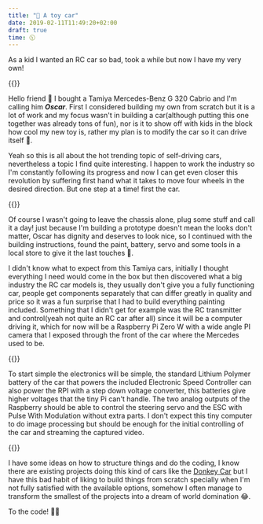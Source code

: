 ```yaml
---
title: "🚗 A toy car"
date: 2019-02-11T11:49:20+02:00
draft: true
time: 🕦
---
```


As a kid I wanted an RC car so bad, took a while but now I have my very own!

<!--more-->
{{<pic oscar_chasis>}}

Hello friend 👋 I bought a Tamiya Mercedes-Benz G 320 Cabrio and I'm calling him _**Oscar**_. First I considered building my own from scratch but it is a lot of work and my focus wasn't in building a car(although putting this one together was already tons of fun), nor is it to show off with kids in the block how cool my new toy is, rather my plan is to modify the car so it can drive itself 🤯.

Yeah so this is all about the hot trending topic of self-driving cars, nevertheless a topic I find quite interesting. I happen to work the industry so I'm constantly following its progress and now I can get even closer this revolution by suffering first hand what it takes to move four wheels in the desired direction. But one step at a time! first the car.

{{<pic oscar_paint>}}

Of course I wasn't going to leave the chassis alone, plug some stuff and call it a day! just because I'm building a prototype doesn't mean the looks don't matter, Oscar has dignity and deserves to look nice, so I continued with the building instructions, found the paint, battery, servo and some tools in a local store to give it the last touches 🎨.

I didn't know what to expect from this Tamiya cars, initially I thought everything I need would come in the box but then discovered what a big industry the RC car models is, they usually don't give you a fully functioning car, people get components separately that can differ greatly in quality and price so it was a fun surprise that I had to build everything painting included. Something that I didn't get for example was the RC transmitter and control(yeah not quite an RC car after all) since it will be a computer driving it, which for now will be a Raspberry Pi Zero W with a wide angle PI camera that I exposed through the front of the car where the Mercedes used to be.

{{<pic oscar>}}

To start simple the electronics will be simple, the standard Lithium Polymer battery of the car that powers the included Electronic Speed Controller can also power the RPI with a step down voltage converter, this batteries give higher voltages that the tiny Pi can't handle. The two analog outputs of the Raspberry should be able to control the steering servo and the ESC with Pulse With Modulation without extra parts. I don't expect this tiny computer to do image processing but should be enough for the initial controlling of the car and streaming the captured video.

{{<pic oscar_parts>}}

I have some ideas on how to structure things and do the coding, I know there are existing projects doing this kind of cars like the [Donkey Car](https://www.donkeycar.com) but I have this bad habit of liking to build things from scratch specially when I'm not fully satisfied with the available options, somehow I often manage to transform the smallest of the projects into a dream of world domination 😂.

To the code! 👨‍💻
